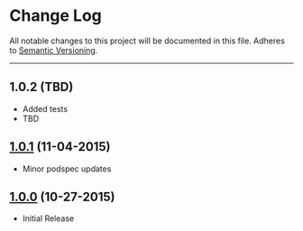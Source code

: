 # Change Log
All notable changes to this project will be documented in this file.
Adheres to [Semantic Versioning](http://semver.org/).

---

## 1.0.2 (TBD)

* Added tests
* TBD

## [1.0.1](https://github.com/ngageoint/geopackage-wkb-ios/releases/tag/1.0.1)  (11-04-2015)

* Minor podspec updates

## [1.0.0](https://github.com/ngageoint/geopackage-wkb-ios/releases/tag/1.0.0)  (10-27-2015)

* Initial Release
